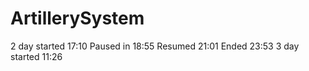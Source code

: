 # ArtillerySystem

2 day started 17:10 Paused in 18:55 Resumed 21:01 Ended 23:53
3 day started 11:26 